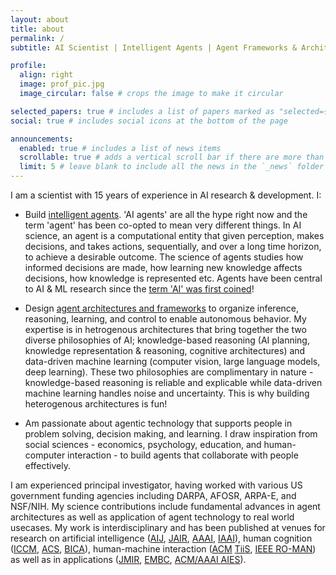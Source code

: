 ```yaml
---
layout: about
title: about
permalink: /
subtitle: AI Scientist | Intelligent Agents | Agent Frameworks & Architectures | Human Cognition

profile:
  align: right
  image: prof_pic.jpg
  image_circular: false # crops the image to make it circular

selected_papers: true # includes a list of papers marked as "selected={true}"
social: true # includes social icons at the bottom of the page

announcements:
  enabled: true # includes a list of news items
  scrollable: true # adds a vertical scroll bar if there are more than 3 news items
  limit: 5 # leave blank to include all the news in the `_news` folder
---
```


I am a scientist with 15 years of experience in AI research & development.  I:  

* Build [intelligent agents](https://people.eecs.berkeley.edu/~russell/aima1e/chapter02.pdf). 'AI agents' are all the hype right now and the term 'agent' has been co-opted to mean very different things. In AI science, an agent is a computational entity that given perception, makes decisions, and takes actions, sequentially, and over a long time horizon, to achieve a desirable outcome. The science of agents studies how informed decisions are made, how learning new knowledge affects decisions, how knowledge is represented etc. Agents have been central to AI & ML research since the [term 'AI' was first coined](https://en.wikipedia.org/wiki/Dartmouth_workshop)!   

* Design [agent architectures and frameworks](https://en.wikipedia.org/wiki/Agent_architecture) to organize inference, reasoning, learning, and control to enable autonomous behavior. My expertise is in hetrogenous architectures that bring together the two diverse philosophies of AI; knowledge-based reasoning (AI planning, knowledge representation & reasoning, cognitive architectures) and data-driven machine learning (computer vision, large language models, deep learning). These two philosophies are complimentary in nature - knowledge-based reasoning is reliable and explicable while data-driven machine learning handles noise and uncertainty. This is why building heterogenous architectures is fun!

* Am passionate about agentic technology that supports people in problem solving, decision making, and learning. I draw inspiration from social sciences - economics, psychology, education, and human-computer interaction - to build agents that collaborate with people effectively. 

I am experienced principal investigator, having worked with various US government funding agencies including DARPA, AFOSR, ARPA-E, and NSF/NIH. My science contributions include fundamental advances in agent architectures as well as application of agent technology to real world usecases. My work is interdisciplinary and has been published at venues for research on artificial intelligence ([AIJ](https://www.sciencedirect.com/science/article/abs/pii/S0004370224000973), [JAIR](https://www.jair.org/index.php/jair/article/view/11352), [AAAI](https://www.aaai.org/ocs/index.php/AAAI/AAAI14/paper/viewFile/8630/8446), [IAAI](https://www.aaai.org/ocs/index.php/IAAI/IAAI17/paper/viewPaper/14963)), human cognition ([ICCM](https://iccm-conference.github.io/), [ACS](http://cogsys.org/journal/volume2/article-2-9.pdf), [BICA](https://www.sciencedirect.com/science/article/pii/S2212683X14000164)), human-machine interaction ([ACM](https://dl.acm.org/doi/abs/10.1145/3375790) [TiiS](https://dl.acm.org/doi/abs/10.1145/3366501), [IEEE RO-MAN](https://ieeexplore.ieee.org/document/9515448)) as well as in applications ([JMIR](https://www.jmir.org/2017/11/e397/), [EMBC](https://ieeexplore.ieee.org/abstract/document/7591428), [ACM/AAAI AIES](https://dl.acm.org/doi/abs/10.1145/3306618.3314271)). 
